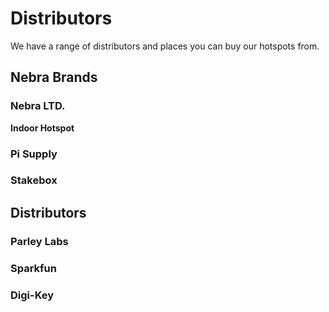 # Distributors

We have a range of distributors and places you can buy our hotspots from.

## Nebra Brands

### Nebra LTD.

**Indoor Hotspot** [](http://nebra.io/hntin)

### Pi Supply

### Stakebox

## Distributors

### Parley Labs

### Sparkfun

### Digi-Key
